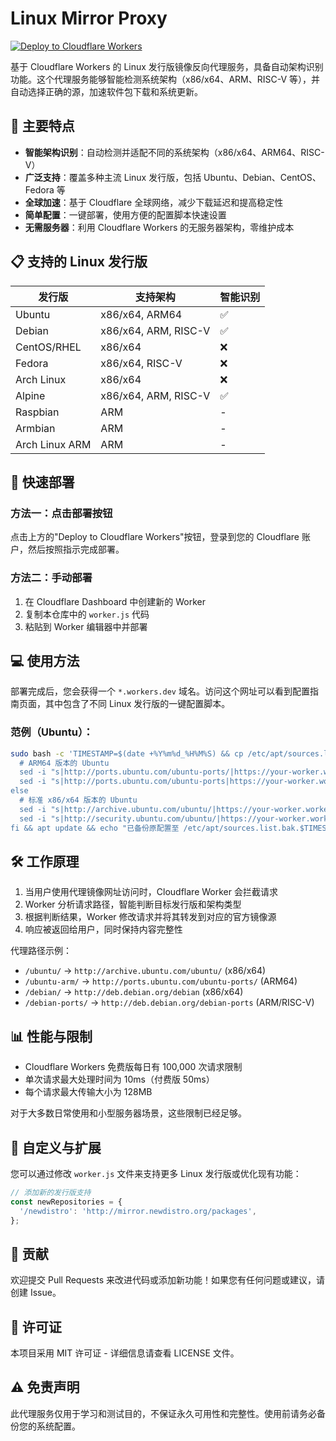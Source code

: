 # Linux Mirror Proxy 

[![Deploy to Cloudflare Workers](https://deploy.workers.cloudflare.com/button)](https://deploy.workers.cloudflare.com/?url=https://github.com/yourusername/linux-mirror-proxy)

基于 Cloudflare Workers 的 Linux 发行版镜像反向代理服务，具备自动架构识别功能。这个代理服务能够智能检测系统架构（x86/x64、ARM、RISC-V 等），并自动选择正确的源，加速软件包下载和系统更新。

## 🌟 主要特点

- **智能架构识别**：自动检测并适配不同的系统架构（x86/x64、ARM64、RISC-V）
- **广泛支持**：覆盖多种主流 Linux 发行版，包括 Ubuntu、Debian、CentOS、Fedora 等
- **全球加速**：基于 Cloudflare 全球网络，减少下载延迟和提高稳定性
- **简单配置**：一键部署，使用方便的配置脚本快速设置
- **无需服务器**：利用 Cloudflare Workers 的无服务器架构，零维护成本

## 📋 支持的 Linux 发行版

| 发行版 | 支持架构 | 智能识别 |
|--------|----------|----------|
| Ubuntu | x86/x64, ARM64 | ✅ |
| Debian | x86/x64, ARM, RISC-V | ✅ |
| CentOS/RHEL | x86/x64 | ❌ |
| Fedora | x86/x64, RISC-V | ❌ |
| Arch Linux | x86/x64 | ❌ |
| Alpine | x86/x64, ARM, RISC-V | ✅ |
| Raspbian | ARM | - |
| Armbian | ARM | - |
| Arch Linux ARM | ARM | - |

## 🚀 快速部署

### 方法一：点击部署按钮

点击上方的"Deploy to Cloudflare Workers"按钮，登录到您的 Cloudflare 账户，然后按照指示完成部署。

### 方法二：手动部署

1. 在 Cloudflare Dashboard 中创建新的 Worker
2. 复制本仓库中的 `worker.js` 代码
3. 粘贴到 Worker 编辑器中并部署

## 💻 使用方法

部署完成后，您会获得一个 `*.workers.dev` 域名。访问这个网址可以看到配置指南页面，其中包含了不同 Linux 发行版的一键配置脚本。

### 范例（Ubuntu）：

```bash
sudo bash -c 'TIMESTAMP=$(date +%Y%m%d_%H%M%S) && cp /etc/apt/sources.list /etc/apt/sources.list.bak.$TIMESTAMP && if grep -q "ubuntu-ports" /etc/apt/sources.list; then
  # ARM64 版本的 Ubuntu
  sed -i "s|http://ports.ubuntu.com/ubuntu-ports/|https://your-worker.workers.dev/ubuntu-arm/|g" /etc/apt/sources.list
  sed -i "s|http://ports.ubuntu.com/ubuntu-ports|https://your-worker.workers.dev/ubuntu-arm|g" /etc/apt/sources.list
else
  # 标准 x86/x64 版本的 Ubuntu
  sed -i "s|http://archive.ubuntu.com/ubuntu/|https://your-worker.workers.dev/ubuntu/|g" /etc/apt/sources.list
  sed -i "s|http://security.ubuntu.com/ubuntu/|https://your-worker.workers.dev/ubuntu/|g" /etc/apt/sources.list
fi && apt update && echo "已备份原配置至 /etc/apt/sources.list.bak.$TIMESTAMP 并更新完成！"'

```

## 🛠️ 工作原理

1. 当用户使用代理镜像网址访问时，Cloudflare Worker 会拦截请求
2. Worker 分析请求路径，智能判断目标发行版和架构类型
3. 根据判断结果，Worker 修改请求并将其转发到对应的官方镜像源
4. 响应被返回给用户，同时保持内容完整性

代理路径示例：
- `/ubuntu/` → `http://archive.ubuntu.com/ubuntu/` (x86/x64)
- `/ubuntu-arm/` → `http://ports.ubuntu.com/ubuntu-ports/` (ARM64)
- `/debian/` → `http://deb.debian.org/debian` (x86/x64)
- `/debian-ports/` → `http://deb.debian.org/debian-ports` (ARM/RISC-V)


## 📊 性能与限制

- Cloudflare Workers 免费版每日有 100,000 次请求限制
- 单次请求最大处理时间为 10ms（付费版 50ms）
- 每个请求最大传输大小为 128MB

对于大多数日常使用和小型服务器场景，这些限制已经足够。

## 🔧 自定义与扩展

您可以通过修改 `worker.js` 文件来支持更多 Linux 发行版或优化现有功能：

```javascript
// 添加新的发行版支持
const newRepositories = {
  '/newdistro': 'http://mirror.newdistro.org/packages',
};
```
## 🤝 贡献
欢迎提交 Pull Requests 来改进代码或添加新功能！如果您有任何问题或建议，请创建 Issue。

## 📜 许可证
本项目采用 MIT 许可证 - 详细信息请查看 LICENSE 文件。

## ⚠️ 免责声明
此代理服务仅用于学习和测试目的，不保证永久可用性和完整性。使用前请务必备份您的系统配置。


